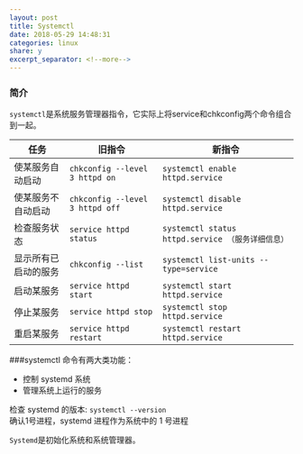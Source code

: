 ```yaml
---
layout: post
title: Systemctl
date: 2018-05-29 14:48:31
categories: linux
share: y
excerpt_separator: <!--more-->
---
```




<!--more-->

### 简介

`systemctl`是系统服务管理器指令，它实际上将service和chkconfig两个命令组合到一起。

任务            | 旧指令                         | 新指令
-------------  | -------------                 | -----
使某服务自动启动  | `chkconfig --level 3 httpd on` | `systemctl enable httpd.service`
使某服务不自动启动 | `chkconfig --level 3 httpd off` | `systemctl disable httpd.service`
检查服务状态 | `service httpd status` | `systemctl status httpd.service （服务详细信息）`
显示所有已启动的服务 | `chkconfig --list` | `systemctl list-units --type=service`
启动某服务 | `service httpd start` | `systemctl start httpd.service`
停止某服务 | `service httpd stop` | `systemctl stop httpd.service`
重启某服务 | `service httpd restart` | `systemctl restart httpd.service`

###systemctl 命令有两大类功能：

* 控制 systemd 系统
* 管理系统上运行的服务

检查 systemd 的版本:
`systemctl --version`   
确认1号进程，systemd 进程作为系统中的 1 号进程

`Systemd`是初始化系统和系统管理器。
